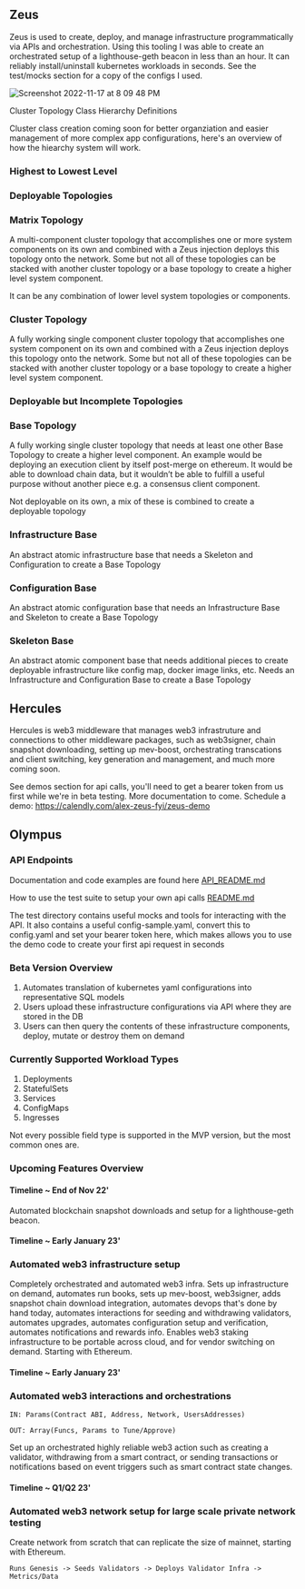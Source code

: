 ## Zeus ##

Zeus is used to create, deploy, and manage infrastructure programmatically via APIs and orchestration. Using this tooling I was able to create an orchestrated setup of a lighthouse-geth beacon in less than an hour. It can reliably install/uninstall kubernetes workloads in seconds. See the test/mocks section for a copy of the configs I used.  

![Screenshot 2022-11-17 at 8 09 48 PM](https://user-images.githubusercontent.com/17446735/202614955-2708063e-1547-4dae-9332-f712102c287e.png)

Cluster Topology Class Hierarchy Definitions 

Cluster class creation coming soon for better organziation and easier management of more complex app configurations, here's an overview of how the hiearchy system will work.

### Highest to Lowest Level ###

### Deployable Topologies ###

### Matrix Topology ###

A multi-component cluster topology that accomplishes one or more system components on its own and combined with a Zeus injection deploys this topology onto the network. Some but not all of these topologies can be stacked with another cluster topology or a base topology to create a higher level system component.

It can be any combination of lower level system topologies or components.

### Cluster Topology ###

A fully working single component cluster topology that accomplishes one system component on its own and combined with a Zeus injection deploys this topology onto the network. Some but not all of these topologies can be stacked with another cluster topology or a base topology to create a higher level system component.

### Deployable but Incomplete Topologies ###

### Base Topology ###

A fully working single cluster topology that needs at least one other Base Topology to create a higher level component. An example would be deploying an execution client by itself post-merge on ethereum. It would be able to download chain data, but it wouldn’t be able to fulfill a useful purpose without another piece e.g. a consensus client component.  

Not deployable on its own, a mix of these is combined to create a deployable topology

### Infrastructure Base ###
An abstract atomic infrastructure base that needs a Skeleton and Configuration to create a Base Topology

### Configuration Base ###
An abstract atomic configuration base that needs an Infrastructure Base and Skeleton to create a Base Topology

### Skeleton Base ###
An abstract atomic component base that needs additional pieces to create deployable infrastructure like config map, docker image links, etc. Needs an Infrastructure and Configuration Base to create a Base Topology

## Hercules ##

Hercules is web3 middleware that manages web3 infrastruture and connections to other middleware packages, such as web3signer, chain snapshot downloading, setting up mev-boost, orchestrating transcations and client switching, key generation and management, and much more coming soon.

See demos section for api calls, you'll need to get a bearer token from us first while we're in beta testing. More documentation to come.
Schedule a demo: https://calendly.com/alex-zeus-fyi/zeus-demo

## Olympus ##

### API Endpoints 

Documentation and code examples are found here
[API_README.md](https://github.com/zeus-fyi/zeus/blob/main/pkg/zeus/API_README.md)

How to use the test suite to setup your own api calls
[README.md](https://github.com/zeus-fyi/zeus/blob/main/pkg/zeus/README.md)

The test directory contains useful mocks and tools for interacting with the API. It also contains a useful
config-sample.yaml, convert this to config.yaml and set your bearer token here, which makes allows you to
use the demo code to create your first api request in seconds

### Beta Version Overview 

1. Automates translation of kubernetes yaml configurations into representative SQL models
2. Users upload these infrastructure configurations via API where they are stored in the DB
3. Users can then query the contents of these infrastructure components, deploy, mutate or destroy them on demand
   
### Currently Supported Workload Types

1. Deployments
2. StatefulSets
3. Services
4. ConfigMaps
5. Ingresses

Not every possible field type is supported in the MVP version, but the most common ones are.

### Upcoming Features Overview 

#### Timeline ~ End of Nov 22'

Automated blockchain snapshot downloads and setup for a lighthouse-geth beacon.

#### Timeline ~ Early January 23'

### Automated web3 infrastructure setup

Completely orchestrated and automated web3 infra. Sets up infrastructure on demand, automates run books, sets up mev-boost, web3signer, adds snapshot chain download integration, automates devops that's done by hand today, automates interactions for seeding and withdrawing validators, automates upgrades, automates configuration setup and verification, automates notifications and rewards info. Enables web3 staking infrastructure to be portable across cloud, and for vendor switching on demand. Starting with Ethereum.

#### Timeline ~ Early January 23'

### Automated web3 interactions and orchestrations 
 
```
IN: Params(Contract ABI, Address, Network, UsersAddresses)

OUT: Array(Funcs, Params to Tune/Approve)
```
Set up an orchestrated highly reliable web3 action such as creating a validator, withdrawing from a smart contract,  or
sending transactions or notifications based on event triggers such as smart contract state changes. 

#### Timeline ~ Q1/Q2 23'

### Automated web3 network setup for large scale private network testing

Create network from scratch that can replicate the size of mainnet, starting with Ethereum.

```
Runs Genesis -> Seeds Validators -> Deploys Validator Infra -> Metrics/Data
```


